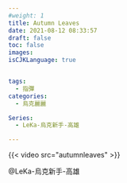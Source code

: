 ```yaml
---
#weight: 1
title: Autumn Leaves
date: 2021-08-12 08:33:57
draft: false
toc: false
images:
isCJKLanguage: true


tags:
  - 指彈
categories:
  - 烏克麗麗

Series:
  - LeKa-烏克新手-高雄

---
```




 {{< video src="autumnleaves"  >}}



@LeKa-烏克新手-高雄
